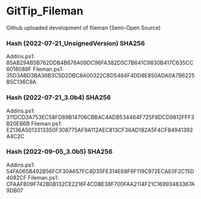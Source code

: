 # GitTip_Fileman
Github uploaded development of fileman   (Semi-Open Source)



### Hash (2022-07-21_UnsignedVersion) SHA256
Addins.ps1:  85AB294B5B762DDB4B676A09DC96FA382D5C7B641C9830B417C635CC6018088F
Fileman.ps1: 35D3ABD3BA36B3C5D2DBC8A00322CBD5484F4DD8E850ADA0A7B6225B5C136C9A

### Hash (2022-07-21_3.0b4) SHA256
Addins.ps1:  311DCD3A753EC58FD89B14706CBBAC4ADB534464F725F8DCD9812FFF3B20EB6B
Fileman.ps1: E2136A5013313350F308775AF9A112AEC813CF36AD182A5F4CF84941392A4C2C

### Hash (2022-09-05_3.0b5) SHA256
Addins.ps1:  54FA065B492B56FCF30A657FC4D35FE314E68F6F119C972ECAE0F2C15D4082CF
Fileman.ps1: CFAAFB09F742B0B132CE2216F4CDBE38F700FAA2114F21C16993483367A9DB07